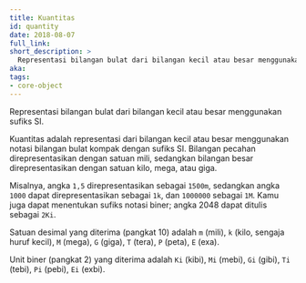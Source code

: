 ```yaml
---
title: Kuantitas
id: quantity
date: 2018-08-07
full_link:
short_description: >
  Representasi bilangan bulat dari bilangan kecil atau besar menggunakan sufiks SI.
aka: 
tags:
- core-object
---
```

Representasi bilangan bulat dari bilangan kecil atau besar menggunakan sufiks SI.

<!--more-->

Kuantitas adalah representasi dari bilangan kecil atau besar menggunakan notasi bilangan bulat kompak dengan sufiks SI. Bilangan pecahan direpresentasikan dengan satuan mili, sedangkan bilangan besar direpresentasikan dengan satuan kilo, mega, atau giga.

Misalnya, angka `1,5` direpresentasikan sebagai `1500m`, sedangkan angka `1000` dapat direpresentasikan sebagai `1k`, dan `1000000` sebagai `1M`.  Kamu juga dapat menentukan sufiks notasi biner; angka 2048 dapat ditulis sebagai `2Ki`.

Satuan desimal yang diterima (pangkat 10) adalah `m` (mili), `k` (kilo, sengaja huruf kecil), `M` (mega), `G` (giga), `T` (tera), `P` (peta), `E` (exa).

Unit biner (pangkat 2) yang diterima adalah `Ki` (kibi), `Mi` (mebi), `Gi` (gibi), `Ti` (tebi), `Pi` (pebi), `Ei` (exbi).
